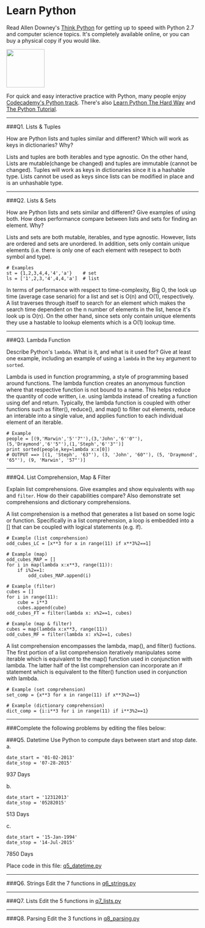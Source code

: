 # Learn Python

Read Allen Downey's [Think Python](http://www.greenteapress.com/thinkpython/) for getting up to speed with Python 2.7 and computer science topics. It's completely available online, or you can buy a physical copy if you would like.

<a href="http://www.greenteapress.com/thinkpython/"><img src="img/think_python.png" style="width: 100px;" target="_blank"></a>

For quick and easy interactive practice with Python, many people enjoy [Codecademy's Python track](http://www.codecademy.com/en/tracks/python). There's also [Learn Python The Hard Way](http://learnpythonthehardway.org/book/) and [The Python Tutorial](https://docs.python.org/2/tutorial/).

---

###Q1. Lists &amp; Tuples

How are Python lists and tuples similar and different? Which will work as keys in dictionaries? Why?

Lists and tuples are both iterables and type agnostic. On the other hand, Lists are mutable(change be changed) and tuples are immutable (cannot be changed). Tuples will work as keys in dictionaries since it is a hashable type. Lists cannot be used as keys since lists can be modified in place and is an unhashable type.

---

###Q2. Lists &amp; Sets

How are Python lists and sets similar and different? Give examples of using both. How does performance compare between lists and sets for finding an element. Why?

Lists and sets are both mutable, iterables, and type agnostic. However, lists are ordered and sets are unordered. In addition, sets only contain unique elements (i.e. there is only one of each element with resepect to both symbol and type). 
```
# Examples
st = {1,2,3,4,4,'4','a'}    # set
ls = ['1',2,3,'4',4,4,'a']  # list
```
In terms of performance with respect to time-complexity, Big O, the look up time (average case senario) for a list and set is O(n) and O(1), respectively. A list traverses through itself to search for an element which makes the search time dependent on the n number
of elements in the list, hence it's look up is O(n). On the other hand, since sets only contain unique elements they
use a hastable to lookup elements which is a O(1) lookup time.

---

###Q3. Lambda Function

Describe Python's `lambda`. What is it, and what is it used for? Give at least one example, including an example of using a `lambda` in the `key` argument to `sorted`.

Lambda is used in function programming, a style of programming based around functions.
The lambda function creates an anonymous function where that respective function
is not bound to a name. This helps reduce the quantity of code written, i.e. using lambda
instead of creating a function using def and return. Typically, the lambda function is
coupled with other functions such as filter(), reduce(), and map() to filter out elements,
reduce an interable into a single value, and applies function to each individual element of an iterable.
```
# Example
people = [(9,'Marwin','5''7"'),(3,'John','6''0"'),(5,'Draymond','6''5"'),(1,'Steph','6''3"')]
print sorted(people,key=lambda x:x[0])
# OUTPUT ==> [(1, 'Steph', '63"'), (3, 'John', '60"'), (5, 'Draymond', '65"'), (9, 'Marwin', '57"')]
```
---

###Q4. List Comprehension, Map &amp; Filter

Explain list comprehensions. Give examples and show equivalents with `map` and `filter`. How do their capabilities compare? Also demonstrate set comprehensions and dictionary comprehensions.

A list comprehension is a method that generates a list based on some logic or function. Specifically in a list comprehension, a loop is embedded into a [] that can be coupled with logical statements (e.g. if).
```
# Example (list comprehension)
odd_cubes_LC = [x**3 for x in range(11) if x**3%2==1]

# Example (map)
odd_cubes_MAP = []
for i in map(lambda x:x**3, range(11)):
    if i%2==1:
        odd_cubes_MAP.append(i)
        
# Example (filter)
cubes = []
for i in range(11):
    cube = i**3
    cubes.append(cube)
odd_cubes_FT = filter(lambda x: x%2==1, cubes)

# Example (map & filter)
cubes = map(lambda x:x**3, range(11))
odd_cubes_MF = filter(lambda x: x%2==1, cubes)
```
A list comprehension encompasses the lambda, map(), and filter() fuctions.
The first portion of a list comprehension iteratively manipulates some iterable
which is equivalent to the map() function used in conjunction with lambda. The
latter half of the list comprehension can incorporate an if statement which is
equivalent to the filter() function used in conjunction with lambda.
```
# Example (set comprehension)
set_comp = {x**3 for x in range(11) if x**3%2==1}

# Example (dictionary comprehension)
dict_comp = {i:i**3 for i in range(11) if i**3%2==1}
```
---

###Complete the following problems by editing the files below:

###Q5. Datetime
Use Python to compute days between start and stop date.   
a.  

```
date_start = '01-02-2013'    
date_stop = '07-28-2015'
```

937 Days

b.  
```
date_start = '12312013'  
date_stop = '05282015'  
```

513 Days

c.  
```
date_start = '15-Jan-1994'      
date_stop = '14-Jul-2015'  
```

7850 Days

Place code in this file: [q5_datetime.py](python/q5_datetime.py)

---

###Q6. Strings
Edit the 7 functions in [q6_strings.py](python/q6_strings.py)

---

###Q7. Lists
Edit the 5 functions in [q7_lists.py](python/q7_lists.py)

---

###Q8. Parsing
Edit the 3 functions in [q8_parsing.py](python/q8_parsing.py)





